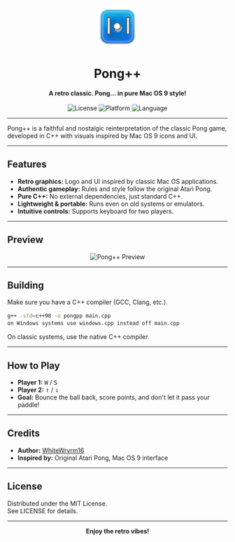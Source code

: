 <p align="center">
  <img src="./assets/logo.png" width="96" alt="Pong++ Logo"/>
</p>

<h1 align="center">Pong++</h1>

<p align="center">
  <b>A retro classic. Pong… in pure Mac OS 9 style!</b>
  <br>
  <br>
  <img src="https://img.shields.io/badge/License-MIT-blue" alt="License"/>
  <img src="https://img.shields.io/badge/Platform-Mac_OS_9-blue" alt="Platform"/>
  <img src="https://img.shields.io/badge/Language-C++-blue" alt="Language"/>
  
</p>

---

Pong++ is a faithful and nostalgic reinterpretation of the classic Pong game, developed in C++ with visuals inspired by Mac OS 9 icons and UI.

---

## Features

- **Retro graphics:** Logo and UI inspired by classic Mac OS applications.
- **Authentic gameplay:** Rules and style follow the original Atari Pong.
- **Pure C++:** No external dependencies, just standard C++.
- **Lightweight & portable:** Runs even on old systems or emulators.
- **Intuitive controls:** Supports keyboard for two players.

---

## Preview

<p align="center">
  <img src="" width="48" alt="Pong++ Preview"/>
</p>

---

## Building

Make sure you have a C++ compiler (GCC, Clang, etc.).

```sh
g++ -std=c++98 -o pongpp main.cpp
on Windows systems use windows.cpp instead off main.cpp
```

On classic systems, use the native C++ compiler.

---

## How to Play

- **Player 1:** <kbd>W</kbd> / <kbd>S</kbd>
- **Player 2:** <kbd>↑</kbd> / <kbd>↓</kbd>
- **Goal:** Bounce the ball back, score points, and don't let it pass your paddle!

---

## Credits

- **Author:** [WhiteWryrm16](https://github.com/WhiteWryrm16)
- **Inspired by:** Original Atari Pong, Mac OS 9 interface

---

## License

Distributed under the MIT License.  
See LICENSE for details.

---

<p align="center">
  <b>Enjoy the retro vibes!</b>
</p>
